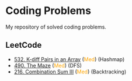 # Coding Problems

My repository of solved coding problems.

## LeetCode

* [532. K-diff Pairs in an Array](./Leetcode/532.md) (<span style="color:orange">Med</span>) (Hashmap)
* [490. The Maze](./Leetcode/490.md) (<span style="color:orange">Med</span>) (DFS)
* [216. Combination Sum III](./Leetcode/216.md) (<span style="color:orange">Med</span>) (Backtracking)

